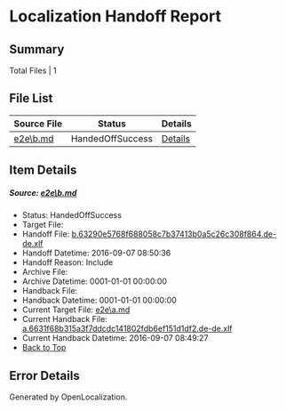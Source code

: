 # <a name='report-top'></a> Localization Handoff Report

## Summary
 Total Files | 1

## File List
 Source File | Status | Details 
 ----------- | ------ | ------- 
 [e2e\b.md](https://github.com/OpenLocalizationTestOrg/ol-test0/blob/acc9c4c4613f3ebcaaddfddc0d2c53a345060ec4/e2e/b.md) | HandedOffSuccess | [Details](#2cb4f285a0d359404a78d3f9f0303af2170a93562)

## Item Details
##### <a name='2cb4f285a0d359404a78d3f9f0303af2170a93562'></a> Source: [e2e\b.md](https://github.com/OpenLocalizationTestOrg/ol-test0/blob/acc9c4c4613f3ebcaaddfddc0d2c53a345060ec4/e2e/b.md)
* Status: HandedOffSuccess
* Target File: 
* Handoff File: [b.63290e5768f688058c7b37413b0a5c26c308f864.de-de.xlf](https://github.com/OpenLocalizationTestOrg/ol-test0-handoff/blob/b975e1d5aa0d843ab6ae0a42fa8f6d4d627e38aa/ol-handoff/OpenLocalizationTestOrg/ol-test0-dede/yuwzho/ht/b.63290e5768f688058c7b37413b0a5c26c308f864.de-de.xlf)
* Handoff Datetime: 2016-09-07 08:50:36
* Handoff Reason: Include
* Archive File: 
* Archive Datetime: 0001-01-01 00:00:00
* Handback File: 
* Handback Datetime: 0001-01-01 00:00:00
* Current Target File: [e2e\a.md](https://github.com/OpenLocalizationTestOrg/ol-test0-dede/blob/e34dffb712cc325be95f62c9bc96fbc92381e7eb/e2e/a.md)
* Current Handback File: [a.6631f68b315a3f7ddcdc141802fdb6ef151d1df2.de-de.xlf](https://github.com/OpenLocalizationTestOrg/ol-test0-handback/blob/ecbc27d2f188944410ca75425d282edd478868f6/ol-handback/OpenLocalizationTestOrg/ol-test0-dede/yuwzho/ht/a.6631f68b315a3f7ddcdc141802fdb6ef151d1df2.de-de.xlf)
* Current Handback Datetime: 2016-09-07 08:49:27
* [Back to Top](#report-top)


## Error Details

Generated by OpenLocalization.

